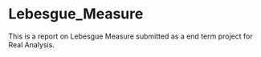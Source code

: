 # Lebesgue_Measure

This is a report on Lebesgue Measure submitted as a end term project for Real Analysis.
